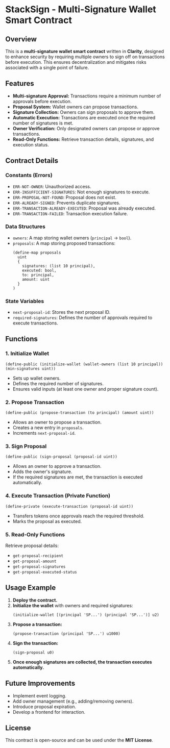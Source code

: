 # StackSign - Multi-Signature Wallet Smart Contract

## Overview
This is a **multi-signature wallet smart contract** written in **Clarity**, designed to enhance security by requiring multiple owners to sign off on transactions before execution. This ensures decentralization and mitigates risks associated with a single point of failure.

## Features
- **Multi-signature Approval:** Transactions require a minimum number of approvals before execution.
- **Proposal System:** Wallet owners can propose transactions.
- **Signature Collection:** Owners can sign proposals to approve them.
- **Automatic Execution:** Transactions are executed once the required number of signatures is met.
- **Owner Verification:** Only designated owners can propose or approve transactions.
- **Read-Only Functions:** Retrieve transaction details, signatures, and execution status.

## Contract Details
### **Constants (Errors)**
- `ERR-NOT-OWNER`: Unauthorized access.
- `ERR-INSUFFICIENT-SIGNATURES`: Not enough signatures to execute.
- `ERR-PROPOSAL-NOT-FOUND`: Proposal does not exist.
- `ERR-ALREADY-SIGNED`: Prevents duplicate signatures.
- `ERR-TRANSACTION-ALREADY-EXECUTED`: Proposal was already executed.
- `ERR-TRANSACTION-FAILED`: Transaction execution failure.

### **Data Structures**
- `owners`: A map storing wallet owners (`principal` → `bool`).
- `proposals`: A map storing proposed transactions:
  ```clarity
  (define-map proposals
    uint
    {
      signatures: (list 10 principal),
      executed: bool,
      to: principal,
      amount: uint
    }
  )
  ```

### **State Variables**
- `next-proposal-id`: Stores the next proposal ID.
- `required-signatures`: Defines the number of approvals required to execute transactions.

## Functions
### **1. Initialize Wallet**
```clarity
(define-public (initialize-wallet (wallet-owners (list 10 principal)) (min-signatures uint))
```
- Sets up wallet owners.
- Defines the required number of signatures.
- Ensures valid inputs (at least one owner and proper signature count).

### **2. Propose Transaction**
```clarity
(define-public (propose-transaction (to principal) (amount uint))
```
- Allows an owner to propose a transaction.
- Creates a new entry in `proposals`.
- Increments `next-proposal-id`.

### **3. Sign Proposal**
```clarity
(define-public (sign-proposal (proposal-id uint))
```
- Allows an owner to approve a transaction.
- Adds the owner's signature.
- If the required signatures are met, the transaction is executed automatically.

### **4. Execute Transaction (Private Function)**
```clarity
(define-private (execute-transaction (proposal-id uint))
```
- Transfers tokens once approvals reach the required threshold.
- Marks the proposal as executed.

### **5. Read-Only Functions**
Retrieve proposal details:
- `get-proposal-recipient`
- `get-proposal-amount`
- `get-proposal-signatures`
- `get-proposal-executed-status`

## Usage Example
1. **Deploy the contract.**
2. **Initialize the wallet** with owners and required signatures:
   ```clarity
   (initialize-wallet [(principal 'SP...') (principal 'SP...')] u2)
   ```
3. **Propose a transaction:**
   ```clarity
   (propose-transaction (principal 'SP...') u1000)
   ```
4. **Sign the transaction:**
   ```clarity
   (sign-proposal u0)
   ```
5. **Once enough signatures are collected, the transaction executes automatically.**

## Future Improvements
- Implement event logging.
- Add owner management (e.g., adding/removing owners).
- Introduce proposal expiration.
- Develop a frontend for interaction.

## License
This contract is open-source and can be used under the **MIT License**.
